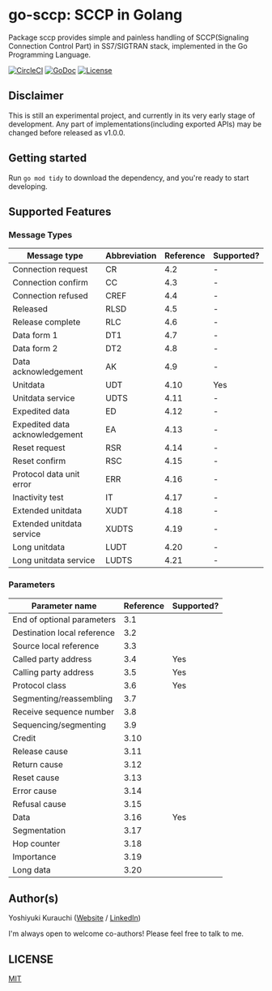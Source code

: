 # go-sccp: SCCP in Golang

Package sccp provides simple and painless handling of SCCP(Signaling Connection Control Part) in SS7/SIGTRAN stack, implemented in the Go Programming Language.

[![CircleCI](https://circleci.com/gh/wmnsk/go-sccp.svg?style=shield)](https://circleci.com/gh/wmnsk/go-sccp)
[![GoDoc](https://godoc.org/github.com/wmnsk/go-sccp?status.svg)](https://godoc.org/github.com/wmnsk/go-sccp)
[![License](https://img.shields.io/github/license/mashape/apistatus.svg)](https://github.com/wmnsk/go-sccp/blob/master/LICENSE)

## Disclaimer

This is still an experimental project, and currently in its very early stage of development. Any part of implementations(including exported APIs) may be changed before released as v1.0.0.

## Getting started

Run `go mod tidy` to download the dependency, and you're ready to start developing.

## Supported Features

### Message Types

| Message type                   | Abbreviation | Reference | Supported? |
| ------------------------------ | ------------ | --------- | ---------- |
| Connection request             | CR           | 4.2       | -          |
| Connection confirm             | CC           | 4.3       | -          |
| Connection refused             | CREF         | 4.4       | -          |
| Released                       | RLSD         | 4.5       | -          |
| Release complete               | RLC          | 4.6       | -          |
| Data form 1                    | DT1          | 4.7       | -          |
| Data form 2                    | DT2          | 4.8       | -          |
| Data acknowledgement           | AK           | 4.9       | -          |
| Unitdata                       | UDT          | 4.10      | Yes        |
| Unitdata service               | UDTS         | 4.11      | -          |
| Expedited data                 | ED           | 4.12      | -          |
| Expedited data acknowledgement | EA           | 4.13      | -          |
| Reset request                  | RSR          | 4.14      | -          |
| Reset confirm                  | RSC          | 4.15      | -          |
| Protocol data unit error       | ERR          | 4.16      | -          |
| Inactivity test                | IT           | 4.17      | -          |
| Extended unitdata              | XUDT         | 4.18      | -          |
| Extended unitdata service      | XUDTS        | 4.19      | -          |
| Long unitdata                  | LUDT         | 4.20      | -          |
| Long unitdata service          | LUDTS        | 4.21      | -          |

### Parameters

| Parameter name              | Reference | Supported? |
| --------------------------- | --------- | ---------- |
| End of optional parameters  | 3.1       |            |
| Destination local reference | 3.2       |            |
| Source local reference      | 3.3       |            |
| Called party address        | 3.4       | Yes        |
| Calling party address       | 3.5       | Yes        |
| Protocol class              | 3.6       | Yes        |
| Segmenting/reassembling     | 3.7       |            |
| Receive sequence number     | 3.8       |            |
| Sequencing/segmenting       | 3.9       |            |
| Credit                      | 3.10      |            |
| Release cause               | 3.11      |            |
| Return cause                | 3.12      |            |
| Reset cause                 | 3.13      |            |
| Error cause                 | 3.14      |            |
| Refusal cause               | 3.15      |            |
| Data                        | 3.16      | Yes        |
| Segmentation                | 3.17      |            |
| Hop counter                 | 3.18      |            |
| Importance                  | 3.19      |            |
| Long data                   | 3.20      |            |

## Author(s)

Yoshiyuki Kurauchi ([Website](https://wmnsk.com/) / [LinkedIn](https://www.linkedin.com/in/yoshiyuki-kurauchi/)) 

I'm always open to welcome co-authors! Please feel free to talk to me.

## LICENSE

[MIT](https://github.com/wmnsk/go-sccp/blob/master/LICENSE)

